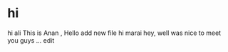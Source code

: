 # hi
hi ali 
This is Anan , Hello 
add new file 
hi marai
hey, well was nice to meet you guys ...
edit
